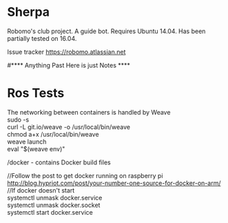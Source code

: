 # Sherpa
Robomo's club project. A guide bot.
Requires Ubuntu 14.04. Has been partially tested on 16.04.

Issue tracker https://robomo.atlassian.net

#**** Anything Past Here is just Notes ****
# Ros Tests

The networking between containers is handled by Weave<br>
sudo -s<br>
curl -L git.io/weave -o /usr/local/bin/weave<br>
chmod a+x /usr/local/bin/weave<br>
weave launch<br>
eval "$(weave env)"<br>


/docker - contains Docker build files

//Follow the post to get docker running on raspberry pi<br>
http://blog.hypriot.com/post/your-number-one-source-for-docker-on-arm/<br>
//If docker doesn't start<br>
systemctl unmask docker.service<br>
systemctl unmask docker.socket<br>
systemctl start docker.service<br>
